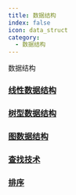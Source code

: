 ```yaml
---
title: 数据结构
index: false
icon: data_struct
category:
  - 数据结构
---
```


数据结构

<!--more-->

### [线性数据结构](./9.md)

### [树型数据结构](./1.md)

### [图数据结构](./10.md)

### [查找技术](./17.md)

### [排序](./18.md)
